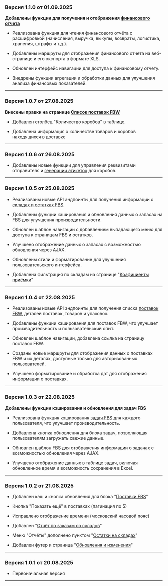 ###  Версия 1.1.0 от 01.09.2025

**Добавлены функции для получения и отображения [финансового отчета](/report/finance)**

* Реализована функция для чтения финансового отчёта с расшифровкой (начисления, выручка, выкупы, возвраты, логистика, хранения, штрафы  и т.д.).

* Добавлены маршруты для отображения финансового отчета на веб-странице и его экспорта в формате XLS.

* Обновлен интерфейс навигации для доступа к финансовому отчету.

* Внедрены функции агрегации и обработки данных для улучшения анализа финансовых показателей.

---

###  Версия 1.0.7 от 27.08.2025

**Внесены правки на странице [Список поставок FBW](/fbw)**

* Добавлен столбец "Количество коробов" в таблице.

* Добавлена информация о количестве товаров и коробов находящихся в доставке

---

###  Версия 1.0.6 от 26.08.2025

* Добавлены новые функции для управления реквизитами отправителя и [генерации этикеток](/tools/labels) для коробов.

---

###  Версия 1.0.5 от 25.08.2025



* Реализованы новые API эндпоинты для получения информации о [складах и остатках FBS](/fbs-stock).

* Добавлены функции кэширования и обновления данных о запасах на FBS для улучшения производительности.

* Обновлен шаблон навигации с добавлением выпадающего меню для доступа к страницам FBS и остатков.

* Улучшено отображение данных о запасах с возможностью обновления через AJAX.

* Обновлены стили и форматирование для улучшения пользовательского интерфейса.

* Добавлена фильтрация по складам на странице "[Коэфициенты приёмки](/coefficients)"

---

###  Версия 1.0.4 от 22.08.2025

* Реализованы новые API эндпоинты для получения списка [поставок FBW](/fbw), деталей поставок, товаров и упаковок.

* Добавлены функции кэширования для поставок FBW, что улучшает производительность и пользовательский опыт.

* Обновлен шаблон навигации, добавлена ссылка на страницу поставок FBW.

* Созданы новые маршруты для отображения данных о поставках FBW и их деталях, доступные только для авторизованных пользователей.

* Улучшено форматирование и обработка дат для отображения информации о поставках.

---

###  Версия 1.0.3 от 22.08.2025

**Добавлены функции кэширования и обновления для задач FBS**

* Реализована функция кэширования [задач FBS](/fbs) для каждого пользователя, что улучшает производительность.

* Добавлена кнопка обновления для блока задач, позволяющая пользователям загружать свежие данные.

* Обновлен шаблон FBS для отображения информации о задачах с возможностью обновления через AJAX.

* Улучшено отображение данных в таблице задач, включая обновленное время и возможность сохранения в Excel.

---

### Версия 1.0.2 от 21.08.2025



*  Добавлен кэш и кнопка обновления для блока "[Поставки FBS](/fbs)"

*  Кнопка "Показать ещё" в поставках (пагинация по 5)

*  Исправлено отображение времени (московский часовой пояс)

*  Добавлен "[Отчёт по заказам со складов](/report/sales)"

*  Меню "Отчёты" дополнено пунктом "[Остатки на складах](/stocks)"

*  Добавлен футер и страница "[Обновления и изменения](/changelog)"



---



### Версия 1.0.1 от 20.08.2025



*  Первоначальная версия

---